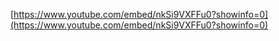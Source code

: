 [https://www.youtube.com/embed/nkSi9VXFFu0?showinfo=0](https://www.youtube.com/embed/nkSi9VXFFu0?showinfo=0)

